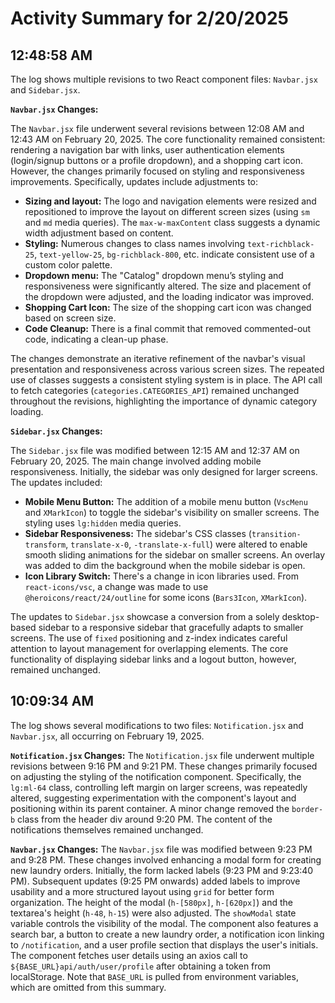 # Activity Summary for 2/20/2025

## 12:48:58 AM
The log shows multiple revisions to two React component files: `Navbar.jsx` and `Sidebar.jsx`.

**`Navbar.jsx` Changes:**

The `Navbar.jsx` file underwent several revisions between 12:08 AM and 12:43 AM on February 20, 2025.  The core functionality remained consistent: rendering a navigation bar with links, user authentication elements (login/signup buttons or a profile dropdown), and a shopping cart icon.  However,  the changes primarily focused on styling and responsiveness improvements.  Specifically, updates include adjustments to:

* **Sizing and layout:**  The logo and navigation elements were resized and repositioned to improve the layout on different screen sizes (using `sm` and `md` media queries). The  `max-w-maxContent` class suggests a dynamic width adjustment based on content.
* **Styling:**  Numerous changes to class names involving `text-richblack-25`, `text-yellow-25`, `bg-richblack-800`, etc.  indicate consistent use of a custom color palette.
* **Dropdown menu:** The "Catalog" dropdown menu’s styling and responsiveness were significantly altered.  The size and placement of the dropdown were adjusted, and the loading indicator was improved.
* **Shopping Cart Icon:** The size of the shopping cart icon was changed based on screen size.
* **Code Cleanup:** There is a final commit that removed commented-out code, indicating a clean-up phase.

The changes demonstrate an iterative refinement of the navbar's visual presentation and responsiveness across various screen sizes.  The repeated use of classes suggests a consistent styling system is in place.  The API call to fetch categories (`categories.CATEGORIES_API`) remained unchanged throughout the revisions, highlighting the importance of dynamic category loading.



**`Sidebar.jsx` Changes:**

The `Sidebar.jsx` file was modified between 12:15 AM and 12:37 AM on February 20, 2025. The main change involved adding mobile responsiveness. Initially, the sidebar was only designed for larger screens. The updates included:

* **Mobile Menu Button:**  The addition of a mobile menu button (`VscMenu` and `XMarkIcon`) to toggle the sidebar's visibility on smaller screens.  The styling uses `lg:hidden` media queries.
* **Sidebar Responsiveness:**  The sidebar's CSS classes (`transition-transform`, `translate-x-0`, `-translate-x-full`) were altered to enable smooth sliding animations for the sidebar on smaller screens.  An overlay was added to dim the background when the mobile sidebar is open.
* **Icon Library Switch:** There's a change in icon libraries used. From `react-icons/vsc`, a change was made to use  `@heroicons/react/24/outline` for some icons (`Bars3Icon`, `XMarkIcon`).


The updates to `Sidebar.jsx` showcase a conversion from a solely desktop-based sidebar to a responsive sidebar that gracefully adapts to smaller screens.  The use of `fixed` positioning and z-index indicates careful attention to layout management for overlapping elements.  The core functionality of displaying sidebar links and a logout button, however, remained unchanged.


## 10:09:34 AM
The log shows several modifications to two files: `Notification.jsx` and `Navbar.jsx`, all occurring on February 19, 2025.

**`Notification.jsx` Changes:**  The `Notification.jsx` file underwent multiple revisions between 9:16 PM and 9:21 PM. These changes primarily focused on adjusting the styling of the notification component. Specifically, the `lg:ml-64` class, controlling left margin on larger screens, was repeatedly altered, suggesting experimentation with the component's layout and positioning within its parent container.  A minor change removed the `border-b` class from the header div around 9:20 PM. The content of the notifications themselves remained unchanged.

**`Navbar.jsx` Changes:** The `Navbar.jsx` file was modified between 9:23 PM and 9:28 PM.  These changes involved enhancing a modal form for creating new laundry orders. Initially, the form lacked labels (9:23 PM and 9:23:40 PM).  Subsequent updates (9:25 PM onwards) added labels to improve usability and a more structured layout using `grid` for better form organization. The height of the modal (`h-[580px]`, `h-[620px]`) and the textarea's height (`h-48`, `h-15`) were also adjusted.  The `showModal` state variable controls the visibility of the modal. The component also features a search bar, a button to create a new laundry order,  a notification icon linking to `/notification`, and a user profile section that displays the user's initials.  The component fetches user details using an axios call to `${BASE_URL}api/auth/user/profile` after obtaining a token from localStorage. Note that `BASE_URL` is pulled from environment variables, which are omitted from this summary.
